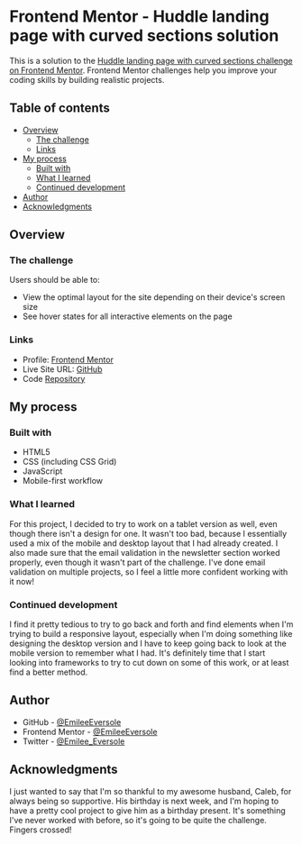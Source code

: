 # Frontend Mentor - Huddle landing page with curved sections solution

This is a solution to the [Huddle landing page with curved sections challenge on Frontend Mentor](https://www.frontendmentor.io/challenges/huddle-landing-page-with-curved-sections-5ca5ecd01e82137ec91a50f2). Frontend Mentor challenges help you improve your coding skills by building realistic projects. 

## Table of contents

- [Overview](#overview)
  - [The challenge](#the-challenge)
  - [Links](#links)
- [My process](#my-process)
  - [Built with](#built-with)
  - [What I learned](#what-i-learned)
  - [Continued development](#continued-development)
- [Author](#author)
- [Acknowledgments](#acknowledgments)


## Overview

### The challenge

Users should be able to:

- View the optimal layout for the site depending on their device's screen size
- See hover states for all interactive elements on the page


### Links

- Profile: [Frontend Mentor](https://www.frontendmentor.io/profile/EmileeEversole)
- Live Site URL: [GitHub](https://emileeeversole.github.io/FEM-Huddle-Curved-Landing-w-Email-Validation/)
- Code [Repository](https://github.com/EmileeEversole/FEM-Huddle-Curved-Landing-w-Email-Validation)

## My process

### Built with

- HTML5
- CSS (including CSS Grid)
- JavaScript
- Mobile-first workflow


### What I learned

For this project, I decided to try to work on a tablet version as well, even though there isn't a design for one. It wasn't too bad, because I essentially used a mix of the mobile and desktop layout that I had already created. I also made sure that the email validation in the newsletter section worked properly, even though it wasn't part of the challenge. I've done email validation on multiple projects, so I feel a little more confident working with it now!


### Continued development

I find it pretty tedious to try to go back and forth and find elements when I'm trying to build a responsive layout, especially when I'm doing something like designing the desktop version and I have to keep going back to look at the mobile version to remember what I had. It's definitely time that I start looking into frameworks to try to cut down on some of this work, or at least find a better method. 


## Author

- GitHub - [@EmileeEversole](https://github.com/EmileeEversole)
- Frontend Mentor - [@EmileeEversole](https://www.frontendmentor.io/profile/EmileeEversole)
- Twitter - [@Emilee_Eversole](https://twitter.com/Emilee_Eversole)

## Acknowledgments

I just wanted to say that I'm so thankful to my awesome husband, Caleb, for always being so supportive. His birthday is next week, and I'm hoping to have a pretty cool project to give him as a birthday present. It's something I've never worked with before, so it's going to be quite the challenge. Fingers crossed! 